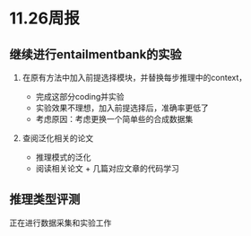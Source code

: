

# 11.26周报

## 继续进行entailmentbank的实验

1. 在原有方法中加入前提选择模块，并替换每步推理中的context，
   - 完成这部分coding并实验
   - 实验效果不理想，加入前提选择后，准确率更低了
   - 考虑原因：考虑更换一个简单些的合成数据集

2. 查阅泛化相关的论文
   - 推理模式的泛化
   - 阅读相关论文 + 几篇对应文章的代码学习

## 推理类型评测
正在进行数据采集和实验工作
